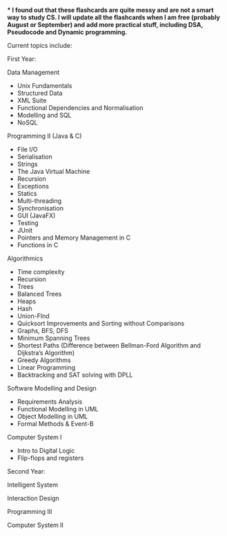 <b>* I found out that these flashcards are quite messy and are not a smart way to study CS. I will update all the flashcards when I am free (probably August or September) and add more practical stuff, including DSA, Pseudocode and Dynamic programming.</b><br>

Current topics include:

First Year: 

Data Management 
- Unix Fundamentals
- Structured Data
- XML Suite
- Functional Dependencies and Normalisation
- Modelling and SQL
- NoSQL
  
Programming II (Java & C)
- File I/O
- Serialisation
- Strings
- The Java Virtual Machine
- Recursion
- Exceptions
- Statics
- Multi-threading
- Synchronisation
- GUI (JavaFX)
- Testing
- JUnit
- Pointers and Memory Management in C
- Functions in C

Algorithmics
- Time complexity
- Recursion
- Trees
- Balanced Trees
- Heaps
- Hash
- Union-FInd
- Quicksort Improvements and Sorting without Comparisons
- Graphs, BFS, DFS
- Minimum Spanning Trees
- Shortest Paths (Difference between Bellman-Ford Algorithm and Dijkstra’s Algorithm)
- Greedy Algorithms
- Linear Programming
- Backtracking and SAT solving with DPLL 

Software Modelling and Design
- Requirements Analysis
- Functional Modelling in UML
- Object Modelling in UML
- Formal Methods & Event-B

Computer System I
- Intro to Digital Logic
- Flip-flops and registers

Second Year:

Intelligent System

Interaction Design

Programming III

Computer System II
